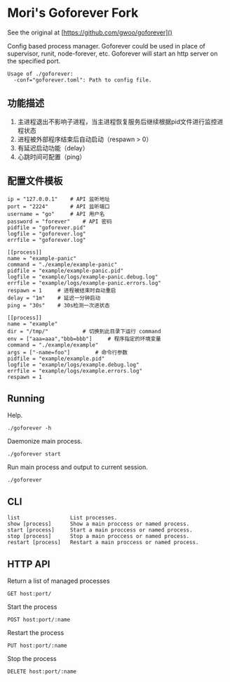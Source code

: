 # Mori's Goforever Fork

See the original at [https://github.com/gwoo/goforever]()

Config based process manager. Goforever could be used in place of supervisor, runit, node-forever, etc.
Goforever will start an http server on the specified port.

	Usage of ./goforever:
	  -conf="goforever.toml": Path to config file.

## 功能描述
1. 主进程退出不影响子进程，当主进程恢复服务后继续根据pid文件进行监控进程状态
2. 进程被外部程序结束后自动启动（respawn > 0）
3. 有延迟启动功能（delay）
4. 心跳时间可配置（ping）

## 配置文件模板
	ip = "127.0.0.1"	# API 监听地址
	port = "2224" 		# API 监听端口
	username = "go" 	# API 用户名
	password = "forever" 	# API 密码
	pidfile = "goforever.pid"
	logfile = "goforever.log"
	errfile = "goforever.log"

	[[process]]
	name = "example-panic"
	command = "./example/example-panic"
	pidfile = "example/example-panic.pid"
	logfile = "example/logs/example-panic.debug.log"
	errfile = "example/logs/example-panic.errors.log"
	respawn = 1 	# 进程被结束时自动重启
	delay = "1m" 	# 延迟一分钟启动
	ping = "30s"	# 30s检测一次进状态

	[[process]]
	name = "example"
	dir = "/tmp/"			# 切换到此目录下运行 command
	env = ["aaa=aaa","bbb=bbb"] 	# 程序指定的环境变量
	command = "./example/example"
	args = ["-name=foo"] 		# 命令行参数
	pidfile = "example/example.pid"
	logfile = "example/logs/example.debug.log"
	errfile = "example/logs/example.errors.log"
	respawn = 1

## Running
Help.

	./goforever -h

Daemonize main process.

	./goforever start

Run main process and output to current session.

	./goforever

## CLI
	list				List processes.
	show [process]	    Show a main proccess or named process.
	start [process]		Start a main proccess or named process.
	stop [process]		Stop a main proccess or named process.
	restart [process]	Restart a main proccess or named process.

## HTTP API

Return a list of managed processes

	GET host:port/

Start the process

	POST host:port/:name

Restart the process

	PUT host:port/:name

Stop the process

	DELETE host:port/:name
